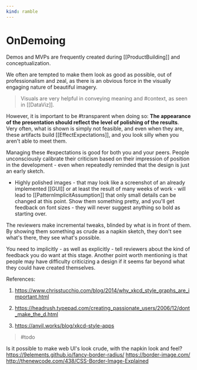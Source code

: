 ```yaml
---
kind: ramble
---
```


# OnDemoing

Demos and MVPs are frequently created during [[ProductBuilding]] and conceptualization.

We often are tempted to make them look as good as possible, out of professionalism and zeal, as there is an obvious force in the visually engaging nature of beautiful imagery.

> Visuals are very helpful in conveying meaning and #context, as seen in [[DataViz]].  

However, it is important to be #transparent when doing so: __The appearance of the presentation should reflect the level of polishing of the results__. Very often, what is shown is simply not feasible, and even when they are, these artifacts build [[EffectExpectations]], and you look silly when you aren't able to meet them.

Managing these #expectations is good for both you and your peers. People unconsciously calibrate their criticism based on their impression of position in the development - even when repeatedly reminded that the design is just an early sketch.

* Highly polished images - that may look like a screenshot of an already implemented [[GUI]] or at least the result of many weeks of work - will lead to [[PatternImplicitAssumption]] that only small details can be changed at this point. Show them something pretty, and you'll get feedback on font sizes - they will never suggest anything so bold as starting over.

The reviewers make incremental tweaks, blinded by what is in front of them. By showing them something as crude as a napkin sketch, they don't see what's there, they see what's possible.

You need to implicitly - as well as explicitly - tell reviewers about the kind of feedback you do want at this stage. Another point worth mentioning is that people may have difficulty criticizing a design if it seems far beyond what they could have created themselves.

References:

1. <https://www.chrisstucchio.com/blog/2014/why_xkcd_style_graphs_are_important.html>

2. <https://headrush.typepad.com/creating_passionate_users/2006/12/dont_make_the_d.html>

3. <https://anvil.works/blog/xkcd-style-apps>

> #todo

Is it possible to make web UI's look crude, with the napkin  look and feel?
https://9elements.github.io/fancy-border-radius/
https://border-image.com/
http://thenewcode.com/438/CSS-Border-Image-Explained
